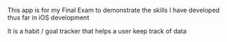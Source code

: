 This app is for my Final Exam to demonstrate the skills I have developed thus far in iOS development

It is a habit / goal tracker that helps a user keep track of data
